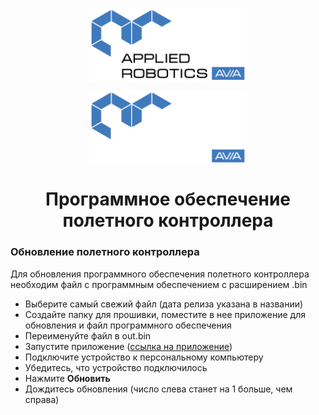 <p align="center">
  <img style="
           display: block; 
           margin-left: auto;
           margin-right: auto;
           width: 50%;"
    src="../logo/logo_black.png#gh-light-mode-only" alt="ara_logo"/>
</p>

<p align="center">
  <img style="
           display: block; 
           margin-left: auto;
           margin-right: auto;
           width: 50%;
  }"
    src="../logo/logo_white.png#gh-dark-mode-only" alt="ara_logo"/>
</p>

<h1 style="text-align: center;">Программное обеспечение полетного контроллера</h1>

### Обновление полетного контроллера
Для обновления программного обеспечения полетного контроллера необходим файл с программным обеспечением с расширением .bin

- Выберите самый свежий файл (дата релиза указана в названии)
- Создайте папку для прошивки, поместите в нее приложение для обновления и файл программного обеспечения
- Переименуйте файл в out.bin
- Запустите приложение ([ссылка на приложение](../ARA-Edu-update/update_gui))
- Подключите устройство к персональному компьютеру
- Убедитесь, что устройство подключилось
- Нажмите **Обновить**
- Дождитесь обновления (число слева станет на 1 больше, чем справа)